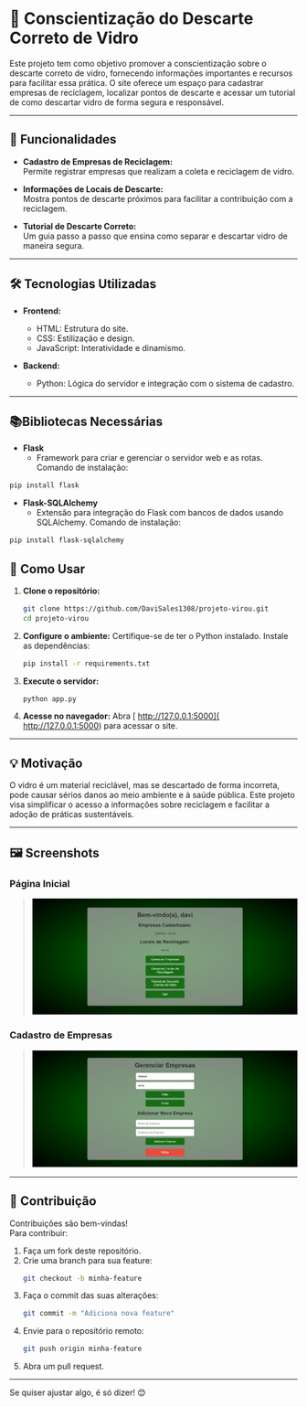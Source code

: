 # 🌱 **Conscientização do Descarte Correto de Vidro**

Este projeto tem como objetivo promover a conscientização sobre o descarte correto de vidro, fornecendo informações importantes e recursos para facilitar essa prática. O site oferece um espaço para cadastrar empresas de reciclagem, localizar pontos de descarte e acessar um tutorial de como descartar vidro de forma segura e responsável.

---

## 🚀 **Funcionalidades**

- **Cadastro de Empresas de Reciclagem:**  
  Permite registrar empresas que realizam a coleta e reciclagem de vidro.

- **Informações de Locais de Descarte:**  
  Mostra pontos de descarte próximos para facilitar a contribuição com a reciclagem.

- **Tutorial de Descarte Correto:**  
  Um guia passo a passo que ensina como separar e descartar vidro de maneira segura.

---

## 🛠️ **Tecnologias Utilizadas**

- **Frontend:**
  - HTML: Estrutura do site.
  - CSS: Estilização e design.
  - JavaScript: Interatividade e dinamismo.

- **Backend:**
  - Python: Lógica do servidor e integração com o sistema de cadastro.

---

## 📚**Bibliotecas Necessárias**

- **Flask**
  - Framework para criar e gerenciar o servidor web e as rotas.
  Comando de instalação:

```bash
pip install flask
````
- **Flask-SQLAlchemy**
  - Extensão para integração do Flask com bancos de dados usando SQLAlchemy.
  Comando de instalação:

````bash
pip install flask-sqlalchemy
````

## 📌 **Como Usar**

1. **Clone o repositório:**
   ```bash
   git clone https://github.com/DaviSales1308/projeto-virou.git
   cd projeto-virou
   ```

2. **Configure o ambiente:**
   Certifique-se de ter o Python instalado. Instale as dependências:
   ```bash
   pip install -r requirements.txt
   ```

3. **Execute o servidor:**
   ```bash
   python app.py
   ```

4. **Acesse no navegador:**
   Abra [ http://127.0.0.1:5000]( http://127.0.0.1:5000) para acessar o site.

---

## 💡 **Motivação**

O vidro é um material reciclável, mas se descartado de forma incorreta, pode causar sérios danos ao meio ambiente e à saúde pública. Este projeto visa simplificar o acesso a informações sobre reciclagem e facilitar a adoção de práticas sustentáveis.

---

## 🖼️ **Screenshots**

### **Página Inicial**
> <img src="/static/images/dashboard.png">

### **Cadastro de Empresas**
> <img src="/static/images/cad_emp.png">

---

## 🤝 **Contribuição**

Contribuições são bem-vindas!  
Para contribuir:
1. Faça um fork deste repositório.
2. Crie uma branch para sua feature:
   ```bash
   git checkout -b minha-feature
   ```
3. Faça o commit das suas alterações:
   ```bash
   git commit -m "Adiciona nova feature"
   ```
4. Envie para o repositório remoto:
   ```bash
   git push origin minha-feature
   ```
5. Abra um pull request.

---

Se quiser ajustar algo, é só dizer! 😊
